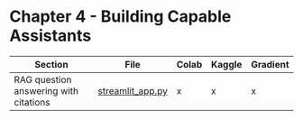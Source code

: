 # Chapter 4 - Building Capable Assistants


| Section	                              | File                       | Colab	 | Kaggle	| Gradient |
|---------------------------------------|----------------------------|--------|-----------|----------|
| RAG question answering with citations | [streamlit_app.py](streamlit_app.py) |  x      | x | x |

